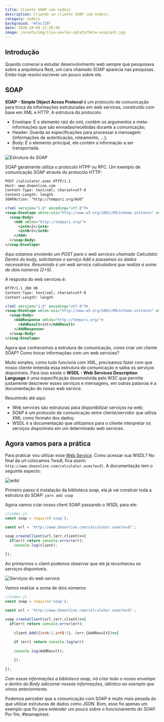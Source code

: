 ```yaml
---
title: Cliente SOAP com nodejs
description: Criando um cliente SOAP com nodejs.
category: nodejs
background: "#7ec729"
date: 2020-10-04 11:28:50
image: /assets/img/ilya-pavlov-oqtafyt5ktw-unsplash.jpg
---
```

## Introdução

Quando comecei a estudar desenvolvimento web sempre que pesquisava sobre a arquitetura Rest, um cara chamado SOAP aparecia nas pesquisas. Então hoje resolvi escrever um pouco sobre ele.

## SOAP

**SOAP - Simple Object Acces Protocol** é um protocolo de comunicação para troca de informações estruturadas em web services, construído com base em XML e HTTP. A estrutura do protocolo: 

* Envelope:  É o elemento raiz do xml, contém os argumentos e meta-informações que são enviadas/recebidas durante a comunicação;
* Header: Guarda as especificações para processar a mensagem (informações de autenticação, roteamento, ...);
* Body: É o elemento principal, ele contém a informação a ser transportada.

![Estrutura do SOAP](/assets/img/soap.svg)

SOAP geralmente utiliza o protocolo HTPP ou RPC. Um exemplo de comunicação SOAP através do protocolo HTTP:

```xml
POST /calculator.asmx HTTP/1.1
Host: www.dneonline.com
Content-Type: text/xml; charset=utf-8
Content-Length: length
SOAPAction: "http://tempuri.org/Add"

<?xml version="1.0" encoding="utf-8"?>
<soap:Envelope xmlns:xsi="http://www.w3.org/2001/XMLSchema-instance" xmlns:xsd="http://www.w3.org/2001/XMLSchema" xmlns:soap="http://schemas.xmlsoap.org/soap/envelope/">
  <soap:Body>
    <Add xmlns="http://tempuri.org/">
      <intA>2</intA>
      <intB>5</intB>
    </Add>
  </soap:Body>
</soap:Envelope>
```

*Aqui estamos enviando um POST para o web services chamado Calculator. Dentro do body, solicitamos o serviço Add e passamos os dados necessários. Resumindo é um web service calculadora que realiza a soma de dois números (2+5).*

A resposta do web services é: 

```xml
HTTP/1.1 200 OK
Content-Type: text/xml; charset=utf-8
Content-Length: length

<?xml version="1.0" encoding="utf-8"?>
<soap:Envelope xmlns:xsi="http://www.w3.org/2001/XMLSchema-instance" xmlns:xsd="http://www.w3.org/2001/XMLSchema" xmlns:soap="http://schemas.xmlsoap.org/soap/envelope/">
  <soap:Body>
    <AddResponse xmlns="http://tempuri.org/">
      <AddResult>int</AddResult>
    </AddResponse>
  </soap:Body>
</soap:Envelope>
```

Agora que conhecemos a estrutura de comunicação, como criar um cliente SOAP? Como trocar informações com um web services? 

Muito simples, como tudo funciona com XML, precisamos fazer com que nosso cliente entenda essa estrutura de comunicação e saiba os serviços disponíveis. Para isso existe o **WSDL - Web Services Description Language** é uma especificação desenvolvida pelo W3C que permite justamente descrever esses serviços e mensagens, em outras palavras é a documentação do nosso web service.

Resumindo até aqui:

* Web services são estruturas para disponibilizar serviços na web;
* SOAP é um protocolo de comunicação entre cliente/servidor que utiliza XML como formato dos dados;
* WSDL é a documentação que utilizamos para o cliente interpretar os serviços disponíveis em um determinado web services. 

## Agora vamos para a prática

Para praticar vou utilizar esse [Web Service](http://www.dneonline.com/calculator.asmx). Como acessar sua WSDL? No final da url colocamos ?wsdl, fica assim: `http://www.dneonline.com/calculator.asmx?wsdl`. A documentação tem o seguinte aspecto:

![wdsl](/assets/img/wsdl.png)

Primeiro passo é instalação da biblioteca soap, ela já vai construir toda a estrutura do SOAP: `yarn add soap`

Agora vamos criar nosso client SOAP passando o WSDL para ele:

```js
//index.js
const soap = require('soap');

const url = 'http://www.dneonline.com/calculator.asmx?wsdl';

soap.createClient(url,(err,client)=>{
  if(err) return console.error(err);
    console.log(client);
  
});
```

Ao printarmos o client podemos observar que ele já reconheceu os serviços disponíveis. 

![Serviços do web service](/assets/img/services.png)

Vamos realizar a soma de dois números:

```js
//index.js
const soap = require('soap');

const url = 'http://www.dneonline.com/calculator.asmx?wsdl';

soap.createClient(url,(err,client)=>{
  if(err) return console.error(err);
  
    client.Add({intA:2,intB:5}, (err,{AddResult})=>{
      
    if (err) return console.log(err)
    
    console.log(AddResult);

    });
  
});
```

*Com essas informações a biblioteca soap, irá criar todo o nosso envelope e dentro do Body adicionar nossas informações, idêntico ao exemplo que vimos anteriormente.*

Podemos perceber que a comunicação com SOAP é muito mais pesada do que utilizar estruturas de dados como JSON. Bom, esse foi apenas um exemplo que fiz para entender um pouco sobre o funcionamento do SOAP. Por fim, #teamapirest.